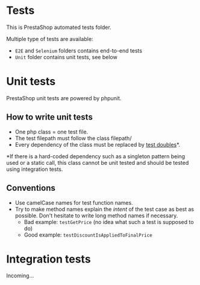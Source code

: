 Tests
=====

This is PrestaShop automated tests folder.

Multiple type of tests are available:
- `E2E` and `Selenium` folders contains end-to-end tests
- `Unit` folder contains unit tests, see below

# Unit tests

PrestaShop unit tests are powered by phpunit.

## How to write unit tests

- One php class = one test file.
- The test filepath must follow the class filepath/
- Every dependency of the class must be replaced by [test doubles][1]*.

*If there is a hard-coded dependency such as a singleton pattern being used
or a static call, this class cannot be unit tested and should be tested using
integration tests.


## Conventions

- Use camelCase names for test function names.
- Try to make method names explain the *intent* of the test case as best as possible. Don't hesitate to write long method names if necessary.
	- Bad example: `testGetPrice` (no idea what such a test is supposed to do)
	- Good example: `testDiscountIsAppliedToFinalPrice`

# Integration tests

Incoming...

[1]: https://martinfowler.com/articles/mocksArentStubs.html#TheDifferenceBetweenMocksAndStubs
